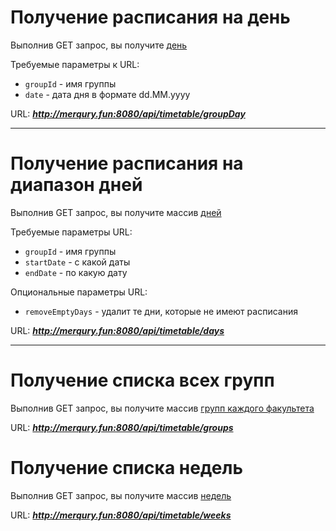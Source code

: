 # Получение расписания на день

Выполнив GET запрос, вы получите 
[день](dto_models.md#модель-дня-расписания)

Требуемые параметры к URL:
* `groupId` - имя группы
* `date` - дата дня в формате dd.MM.yyyy

URL: ***http://merqury.fun:8080/api/timetable/groupDay***

<hr>

# Получение расписания на диапазон дней

Выполнив GET запрос, вы получите массив
[дней](dto_models.md#модель-дня-расписания)

Требуемые параметры URL:
* `groupId` - имя группы
* `startDate` - с какой даты
* `endDate` - по какую дату

Опциональные параметры URL:
* `removeEmptyDays` - удалит те дни, которые не имеют расписания

URL: ***http://merqury.fun:8080/api/timetable/days***

<hr>

# Получение списка всех групп

Выполнив GET запрос, вы получите массив 
[групп каждого факультета](dto_models.md#модель-факультета-и-его-групп)

URL: ***http://merqury.fun:8080/api/timetable/groups***

# Получение списка недель

Выполнив GET запрос, вы получите массив
[недель](dto_models.md#модель-недели)

URL: ***http://merqury.fun:8080/api/timetable/weeks***